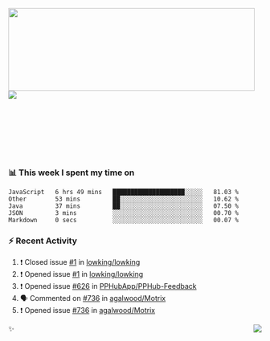 <p>
  <img align="left" width="490" height="165" src="https://github-readme-stats.vercel.app/api?username=lowking&show_icons=true&hide_border=true&line_height=20&title_color=000000&icon_color=555&show_owner=true&text_color=777"/>
  <p></br></br>
    <a href="https://t.me/Violettoy_bot"><img src="https://img.shields.io/badge/Telegram-%2352A4DB.svg?&style=social&logo=telegram&logoColor=white" /></a>
  </p>
  </br>
  </br>
  </br>
  </br>
</p>
</br>

### 📊 **This week I spent my time on**
<!--START_SECTION:waka-->
```text
JavaScript   6 hrs 49 mins   ████████████████████░░░░░   81.03 % 
Other        53 mins         ██░░░░░░░░░░░░░░░░░░░░░░░   10.62 % 
Java         37 mins         ██░░░░░░░░░░░░░░░░░░░░░░░   07.50 % 
JSON         3 mins          ░░░░░░░░░░░░░░░░░░░░░░░░░   00.70 % 
Markdown     0 secs          ░░░░░░░░░░░░░░░░░░░░░░░░░   00.07 %
```
<!--END_SECTION:waka-->

### :zap: Recent Activity

<!--START_SECTION:activity-->
1. ❗️ Closed issue [#1](https://github.com//lowking/lowking/issues/1) in [lowking/lowking](https://github.com//lowking/lowking)
2. ❗️ Opened issue [#1](https://github.com//lowking/lowking/issues/1) in [lowking/lowking](https://github.com//lowking/lowking)
3. ❗️ Opened issue [#626](https://github.com//PPHubApp/PPHub-Feedback/issues/626) in [PPHubApp/PPHub-Feedback](https://github.com//PPHubApp/PPHub-Feedback)
4. 🗣 Commented on [#736](https://github.com//agalwood/Motrix/issues/736) in [agalwood/Motrix](https://github.com//agalwood/Motrix)
5. ❗️ Opened issue [#736](https://github.com//agalwood/Motrix/issues/736) in [agalwood/Motrix](https://github.com//agalwood/Motrix)
<!--END_SECTION:activity-->

✨<img align="right" src="http://profile-counter.glitch.me/lowking/count.svg"/>
